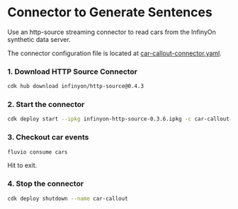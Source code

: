 # Connector to Generate Sentences

Use an http-source streaming connector to read cars from the InfinyOn synthetic data server.

The connector configuration file is located at [car-callout-connector.yaml](car-callout-connector.yaml).

### 1. Download HTTP Source Connector

```bash
cdk hub download infinyon/http-source@0.4.3
```

### 2. Start the connector

```bash
cdk deploy start --ipkg infinyon-http-source-0.3.6.ipkg -c car-callout-connector.yaml
```

### 3. Checkout  car events

```bash
fluvio consume cars
```

Hit <Ctrl-C> to exit.

### 4. Stop the connector

```bash
cdk deploy shutdown --name car-callout
```
